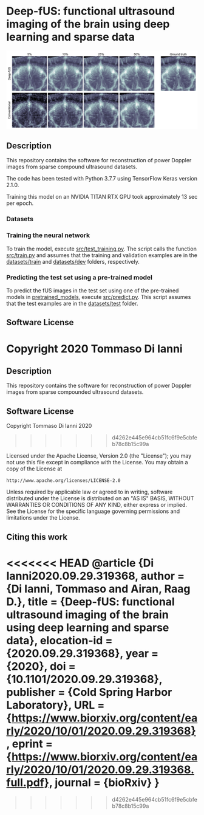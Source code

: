 # Deep-fUS: functional ultrasound imaging of the brain using deep learning and sparse data
<img src="results/rat_brain/image.png" width="1000">

## Description
This repository contains the software for reconstruction of power Doppler images from sparse compound ultrasound datasets.

The code has been tested with Python 3.7.7 using TensorFlow Keras version 2.1.0.

Training this model on an NVIDIA TITAN RTX GPU took approximately 13 sec per epoch.


### Datasets

### Training the neural network
To train the model, execute [src/test_training.py](src/test_training.py). The script calls the function [src/train.py](src/train.py) and assumes that the training and validation examples are in the [datasets/train](datasets/train) and [datasets/dev](datasets/dev) folders, respectively.

### Predicting the test set using a pre-trained model
To predict the fUS images in the test set using one of the pre-trained models in [pretrained_models](pretrained_models), execute [src/predict.py](src/predict.py). This script assumes that the test examples are in the [datasets/test](datasets/test) folder.


## Software License
Copyright 2020 Tommaso Di Ianni
=======
## Description

This repository contains the software for reconstruction of power Doppler images from sparse compounded ultrasound datasets. 

## Software License

Copyright Tommaso Di Ianni 2020
>>>>>>> d4262e445e964cb51fc6f9e5cbfeb78c8b15c99a

Licensed under the Apache License, Version 2.0 (the "License");
you may not use this file except in compliance with the License.
You may obtain a copy of the License at

    http://www.apache.org/licenses/LICENSE-2.0

Unless required by applicable law or agreed to in writing, software
distributed under the License is distributed on an "AS IS" BASIS,
WITHOUT WARRANTIES OR CONDITIONS OF ANY KIND, either express or implied.
See the License for the specific language governing permissions and
limitations under the License.

## Citing this work
<<<<<<< HEAD
@article {Di Ianni2020.09.29.319368,
	author = {Di Ianni, Tommaso and Airan, Raag D.},
	title = {Deep-fUS: functional ultrasound imaging of the brain using deep learning and sparse data},
	elocation-id = {2020.09.29.319368},
	year = {2020},
	doi = {10.1101/2020.09.29.319368},
	publisher = {Cold Spring Harbor Laboratory},
	URL = {https://www.biorxiv.org/content/early/2020/10/01/2020.09.29.319368},
	eprint = {https://www.biorxiv.org/content/early/2020/10/01/2020.09.29.319368.full.pdf},
	journal = {bioRxiv}
}
=======


>>>>>>> d4262e445e964cb51fc6f9e5cbfeb78c8b15c99a

